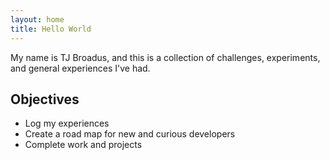 ```yaml
---
layout: home
title: Hello World
---
```


My name is TJ Broadus, and this is a collection of challenges, experiments, and general experiences I've had.

## Objectives

* Log my experiences
* Create a road map for new and curious developers
* Complete work and projects
